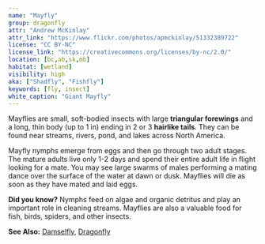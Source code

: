 ```yaml
---
name: "Mayfly"
group: dragonfly
attr: "Andrew McKinlay"
attr_link: "https://www.flickr.com/photos/apmckinlay/51332389722"
license: "CC BY-NC"
license_link: "https://creativecommons.org/licenses/by-nc/2.0/"
location: [bc,ab,sk,mb]
habitat: [wetland]
visibility: high
aka: ["Shadfly", "Fishfly"]
keywords: [fly, insect]
white_caption: "Giant Mayfly"
---
```

Mayflies are small, soft-bodied insects with large **triangular forewings** and a long, thin body (up to 1 in) ending in 2 or 3 **hairlike tails**. They can be found near streams, rivers, pond, and lakes across North America.

Mayfly nymphs emerge from eggs and then go through two adult stages. The mature adults live only 1-2 days and spend their entire adult life in flight looking for a mate. You may see large swarms of males performing a mating dance over the surface of the water at dawn or dusk. Mayflies will die as soon as they have mated and laid eggs.

**Did you know?** Nymphs feed on algae and organic detritus and play an important role in cleaning streams. Mayflies are also a valuable food for fish, birds, spiders, and other insects.

<!-- generated, do not edit -->
**See Also:**
[Damselfly](/insects/damselfly/),
[Dragonfly](/insects/dragonfly/)
